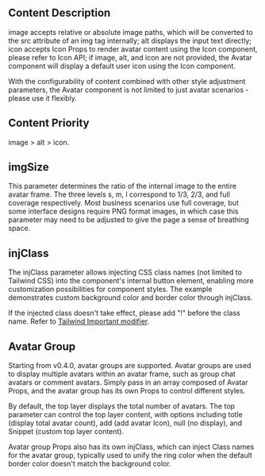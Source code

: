 ## Content Description

image accepts relative or absolute image paths, which will be converted to the src attribute of an img tag internally; alt displays the input text directly; icon accepts Icon Props to render avatar content using the Icon component, please refer to Icon API; if image, alt, and icon are not provided, the Avatar component will display a default user icon using the Icon component.

With the configurability of content combined with other style adjustment parameters, the Avatar component is not limited to just avatar scenarios - please use it flexibly.

## Content Priority

image > alt > icon.

## imgSize

This parameter determines the ratio of the internal image to the entire avatar frame. The three levels s, m, l correspond to 1/3, 2/3, and full coverage respectively. Most business scenarios use full coverage, but some interface designs require PNG format images, in which case this parameter may need to be adjusted to give the page a sense of breathing space.

## injClass

The injClass parameter allows injecting CSS class names (not limited to Tailwind CSS) into the component's internal button element, enabling more customization possibilities for component styles. The example demonstrates custom background color and border color through injClass.

If the injected class doesn't take effect, please add "!" before the class name. Refer to [Tailwind Important modifier](https://tailwindcss.com/docs/configuration#important-modifier).

## Avatar Group

Starting from v0.4.0, avatar groups are supported. Avatar groups are used to display multiple avatars within an avatar frame, such as group chat avatars or comment avatars. Simply pass in an array composed of Avatar Props, and the avatar group has its own Props to control different styles.

By default, the top layer displays the total number of avatars. The top parameter can control the top layer content, with options including totle (display total avatar count), add (add avatar Icon), null (no display), and Snippet (custom top layer content).

Avatar group Props also has its own injClass, which can inject Class names for the avatar group, typically used to unify the ring color when the default border color doesn't match the background color.

